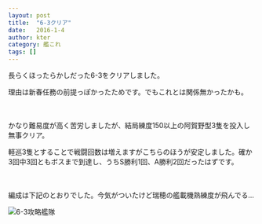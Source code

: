 ```yaml
---
layout: post
title:  "6-3クリア"
date:   2016-1-4
author: kter
category: 艦これ
tags: []
---
```


長らくほったらかしだった6-3をクリアしました。

理由は新春任務の前提っぽかったためです。でもこれとは関係無かったかも。


<br /><br />
かなり難易度が高く苦労しましたが、結局練度150以上の阿賀野型3隻を投入し無事クリア。

軽巡3隻とすることで戦闘回数は増えますがこちらのほうが安定しました。確か3回中3回ともボスまで到達し、うちS勝利1回、A勝利2回だったはずです。


<br /><br />
編成は下記のとおりでした。今気がついたけど瑞穂の艦載機熟練度が飛んでる…

![6-3攻略艦隊](http://img.kter.jp/2016/0104/6-3-member.jpg)
